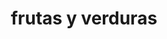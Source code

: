 ---
title: "frutas y verduras"
url: /simacota-barrio-santa-barbara/frutas-y-verduras/
shop: frutería
---